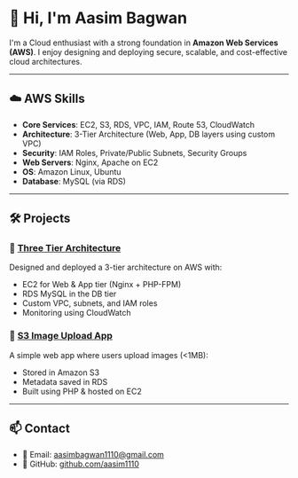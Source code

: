# 👋 Hi, I'm Aasim Bagwan

I'm a Cloud enthusiast with a strong foundation in **Amazon Web Services (AWS)**. I enjoy designing and deploying secure, scalable, and cost-effective cloud architectures.

---

## ☁️ AWS Skills

- **Core Services**: EC2, S3, RDS, VPC, IAM, Route 53, CloudWatch
- **Architecture**: 3-Tier Architecture (Web, App, DB layers using custom VPC)
- **Security**: IAM Roles, Private/Public Subnets, Security Groups
- **Web Servers**: Nginx, Apache on EC2
- **OS**: Amazon Linux, Ubuntu
- **Database**: MySQL (via RDS)

---

## 🛠️ Projects

### 🔹 [Three Tier Architecture](https://github.com/aasim1110/3-TIER-AT)
Designed and deployed a 3-tier architecture on AWS with:
- EC2 for Web & App tier (Nginx + PHP-FPM)
- RDS MySQL in the DB tier
- Custom VPC, subnets, and IAM roles
- Monitoring using CloudWatch

### 🔹 [S3 Image Upload App](https://github.com/aasim1110/Dynamic_S3_mage_Handle)
A simple web app where users upload images (<1MB):
- Stored in Amazon S3
- Metadata saved in RDS
- Built using PHP & hosted on EC2

---

## 📫 Contact

- 📧 Email: [aasimbagwan1110@gmail.com](mailto:aasimbagwan1110@gmail.com)
- 🔗 GitHub: [github.com/aasim1110](https://github.com/aasim1110)
